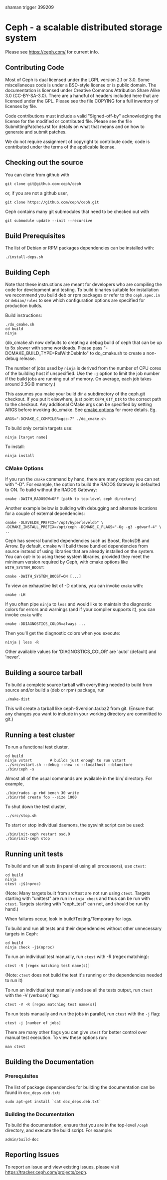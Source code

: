 shaman trigger  399209
# Ceph - a scalable distributed storage system

Please see https://ceph.com/ for current info.


## Contributing Code

Most of Ceph is dual licensed under the LGPL version 2.1 or 3.0.  Some
miscellaneous code is under a BSD-style license or is public domain.
The documentation is licensed under Creative Commons
Attribution Share Alike 3.0 (CC-BY-SA-3.0).  There are a handful of headers
included here that are licensed under the GPL.  Please see the file
COPYING for a full inventory of licenses by file.

Code contributions must include a valid "Signed-off-by" acknowledging
the license for the modified or contributed file.  Please see the file
SubmittingPatches.rst for details on what that means and on how to
generate and submit patches.

We do not require assignment of copyright to contribute code; code is
contributed under the terms of the applicable license.


## Checking out the source

You can clone from github with

	git clone git@github.com:ceph/ceph

or, if you are not a github user,

	git clone https://github.com/ceph/ceph.git

Ceph contains many git submodules that need to be checked out with

	git submodule update --init --recursive


## Build Prerequisites

The list of Debian or RPM packages dependencies can be installed with:

	./install-deps.sh


## Building Ceph

Note that these instructions are meant for developers who are
compiling the code for development and testing.  To build binaries
suitable for installation we recommend you build deb or rpm packages
or refer to the `ceph.spec.in` or `debian/rules` to see which
configuration options are specified for production builds.

Build instructions:

	./do_cmake.sh
	cd build
	ninja

(do_cmake.sh now defaults to creating a debug build of ceph that can
be up to 5x slower with some workloads. Please pass 
"-DCMAKE_BUILD_TYPE=RelWithDebInfo" to do_cmake.sh to create a non-debug
release.

The number of jobs used by `ninja` is derived from the number of CPU cores of
the building host if unspecified. Use the `-j` option to limit the job number
if the build jobs are running out of memory. On average, each job takes around
2.5GiB memory.)

This assumes you make your build dir a subdirectory of the ceph.git
checkout. If you put it elsewhere, just point `CEPH_GIT_DIR` to the correct
path to the checkout. Any additional CMake args can be specified by setting ARGS
before invoking do_cmake. See [cmake options](#cmake-options)
for more details. Eg.

    ARGS="-DCMAKE_C_COMPILER=gcc-7" ./do_cmake.sh

To build only certain targets use:

	ninja [target name]

To install:

	ninja install
 
### CMake Options

If you run the `cmake` command by hand, there are many options you can
set with "-D". For example, the option to build the RADOS Gateway is
defaulted to ON. To build without the RADOS Gateway:

	cmake -DWITH_RADOSGW=OFF [path to top-level ceph directory]

Another example below is building with debugging and alternate locations 
for a couple of external dependencies:

	cmake -DLEVELDB_PREFIX="/opt/hyperleveldb" \
	-DCMAKE_INSTALL_PREFIX=/opt/ceph -DCMAKE_C_FLAGS="-Og -g3 -gdwarf-4" \
	..

Ceph has several bundled dependencies such as Boost, RocksDB and Arrow. By
default, cmake will build these bundled dependencies from source instead of
using libraries that are already installed on the system. You can opt-in to
using these system libraries, provided they meet the minimum version required
by Ceph, with cmake options like `WITH_SYSTEM_BOOST`:

	cmake -DWITH_SYSTEM_BOOST=ON [...]

To view an exhaustive list of -D options, you can invoke `cmake` with:

	cmake -LH

If you often pipe `ninja` to `less` and would like to maintain the
diagnostic colors for errors and warnings (and if your compiler
supports it), you can invoke `cmake` with:

	cmake -DDIAGNOSTICS_COLOR=always ...

Then you'll get the diagnostic colors when you execute:

	ninja | less -R

Other available values for 'DIAGNOSTICS_COLOR' are 'auto' (default) and
'never'.


## Building a source tarball

To build a complete source tarball with everything needed to build from
source and/or build a (deb or rpm) package, run

	./make-dist

This will create a tarball like ceph-$version.tar.bz2 from git.
(Ensure that any changes you want to include in your working directory
are committed to git.)


## Running a test cluster

To run a functional test cluster,

	cd build
	ninja vstart        # builds just enough to run vstart
	../src/vstart.sh --debug --new -x --localhost --bluestore
	./bin/ceph -s

Almost all of the usual commands are available in the bin/ directory.
For example,

	./bin/rados -p rbd bench 30 write
	./bin/rbd create foo --size 1000

To shut down the test cluster,

	../src/stop.sh

To start or stop individual daemons, the sysvinit script can be used:

	./bin/init-ceph restart osd.0
	./bin/init-ceph stop


## Running unit tests

To build and run all tests (in parallel using all processors), use `ctest`:

	cd build
	ninja
	ctest -j$(nproc)

(Note: Many targets built from src/test are not run using `ctest`.
Targets starting with "unittest" are run in `ninja check` and thus can
be run with `ctest`. Targets starting with "ceph_test" can not, and should
be run by hand.)

When failures occur, look in build/Testing/Temporary for logs.

To build and run all tests and their dependencies without other
unnecessary targets in Ceph:

	cd build
	ninja check -j$(nproc)

To run an individual test manually, run `ctest` with -R (regex matching):

	ctest -R [regex matching test name(s)]

(Note: `ctest` does not build the test it's running or the dependencies needed
to run it)

To run an individual test manually and see all the tests output, run
`ctest` with the -V (verbose) flag:

	ctest -V -R [regex matching test name(s)]

To run tests manually and run the jobs in parallel, run `ctest` with 
the `-j` flag:

	ctest -j [number of jobs]

There are many other flags you can give `ctest` for better control
over manual test execution. To view these options run:

	man ctest


## Building the Documentation

### Prerequisites

The list of package dependencies for building the documentation can be
found in `doc_deps.deb.txt`:

	sudo apt-get install `cat doc_deps.deb.txt`

### Building the Documentation

To build the documentation, ensure that you are in the top-level
`/ceph` directory, and execute the build script. For example:

	admin/build-doc

## Reporting Issues

To report an issue and view existing issues, please visit https://tracker.ceph.com/projects/ceph.
